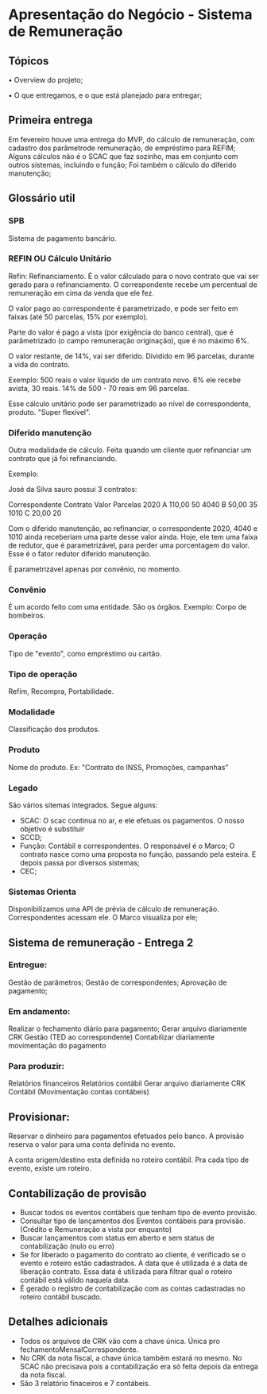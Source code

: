 # Apresentação do Negócio - Sistema de Remuneração


## Tópicos
• Overview do projeto;

• O que entregamos, e  o que está planejado para entregar;

## Primeira entrega

Em fevereiro houve uma entrega do MVP, do cálculo de remuneração, com cadastro dos parâmetrode remuneração, de empréstimo para REFIM; Alguns cálculos não é o SCAC que faz sozinho, mas em conjunto com outros sistemas, incluindo o função; Foi também o cálculo do diferido manutenção;


## Glossário util

### SPB

Sistema de pagamento bancário.

### REFIN OU Cálculo Unitário
Refin: Refinanciamento. É o valor cálculado para o novo contrato que vai ser gerado para o refinanciamento. O correspondente recebe um percentual de remuneração em cima da venda que ele fez.

O valor pago ao correspondente é parametrizado, e pode ser feito em faixas (até 50 parcelas, 15% por exemplo).

Parte do valor é pago a vista (por exigência do banco central), que é parâmetrizado (o campo remuneração originação), que é no máximo 6%.

O valor restante, de 14%, vai ser diferido. Dividido em 96 parcelas, durante a vida do contrato.

Exemplo: 500 reais o valor líquido de um contrato novo.
6% ele recebe avista, 30 reais.
14% de 500 - 70 reais em 96 parcelas.

Esse cálculo unitário pode ser parametrizado ao nível de correspondente, produto. "Super flexível".

### Diferido manutenção

Outra modalidade de cálculo.
Feita quando um cliente quer refinanciar um contrato que já foi refinanciando.

Exemplo:

José da Silva sauro possui 3 contratos:

Correspondente		Contrato 	Valor 		Parcelas
2020 				A 			110,00		50
4040				B 			50,00		35
1010				C 			20,00		20

Com o diferido manutenção, ao refinanciar, o correspondente 2020, 4040 e 1010 ainda receberiam uma parte desse valor ainda. Hoje, ele tem uma faixa de redutor, que é parametrizável, para perder uma porcentagem do valor. Esse é o fator redutor diferido manutenção.

É parametrizável apenas por convênio, no momento.


### Convênio

É um acordo feito com uma entidade. São os órgãos. Exemplo: Corpo de bombeiros.

### Operação

Tipo de "evento", como empréstimo ou cartão.

### Tipo de operação

Refim, Recompra, Portabilidade.

### Modalidade

Classificação dos produtos.

### Produto

Nome do produto. Ex: "Contrato do INSS, Promoções, campanhas"


### Legado

São vários sitemas integrados. Segue alguns:

- SCAC: O scac continua no ar, e ele efetuas os pagamentos. O nosso objetivo é substituir 
- SCCD;
- Função: Contábil e correspondentes. O responsável é o Marco; O contrato nasce como uma proposta no função, passando pela esteira. E depois passa por diversos sistemas;
- CEC;


### Sistemas Orienta


Disponibilizamos uma API de prévia de cálculo de remuneração. 
Correspondentes acessam ele. O Marco visualiza por ele;


## Sistema de remuneração - Entrega 2

### Entregue:

Gestão de parâmetros;
Gestão de correspondentes;
Aprovação de pagamento;


### Em andamento:

Realizar o fechamento diário para pagamento;
Gerar arquivo diariamente CRK Gestão (TED ao correspondente)
Contabilizar diariamente movimentação do pagamento

### Para produzir:

Relatórios financeiros
Relatórios contábil
Gerar arquivo diariamente CRK Contábil (Movimentação contas contábeis)


## Provisionar:


Reservar o dinheiro para pagamentos efetuados pelo banco. 
A provisão reserva o valor para uma conta definida no evento.

A conta origem/destino esta definida no roteiro contábil.
Pra cada tipo de evento, existe um roteiro.

## Contabilização de provisão

- Buscar todos os eventos contábeis que tenham tipo de evento provisão.
- Consultar tipo de lançamentos dos Eventos contábeis para provisão. (Crédito e Remuneração a vista por enquanto)
- Buscar lançamentos com status em aberto e sem status de contabilização (nulo ou erro)
- Se for liberado o pagamento do contrato ao cliente,  é verificado se o evento e roteiro estão cadastrados. A data que é utilizada é a data de liberação contrato. Essa data é utilizada para filtrar qual o roteiro contábil está válido naquela data.
- É gerado o registro de contabilização com as contas cadastradas no roteiro contábil buscado.

## Detalhes adicionais

- Todos os arquivos de CRK vão com a chave única. Única pro fechamentoMensalCorrespondente.
- No CRK da nota fiscal, a chave única também estará no mesmo. No SCAC não precisava pois a contabilização era só feita depois da entrega da nota fiscal.
- São 3 relatório finaceiros e 7 contábeis.
